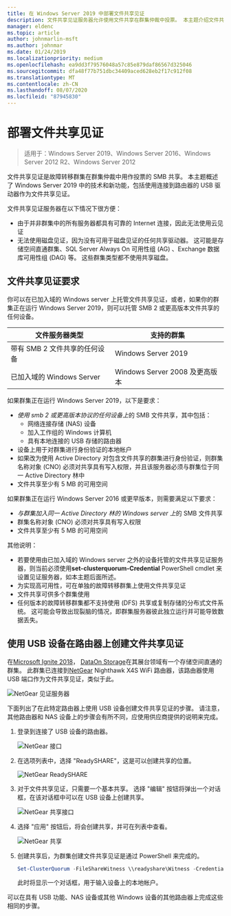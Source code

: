 ```yaml
---
title: 在 Windows Server 2019 中部署文件共享见证
description: 文件共享见证服务器允许使用文件共享在群集仲裁中投票。 本主题介绍文件共享见证服务器和新功能，包括使用作为文件共享见证连接到路由器的 USB 驱动器。
manager: eldenc
ms.topic: article
author: johnmarlin-msft
ms.author: johnmar
ms.date: 01/24/2019
ms.localizationpriority: medium
ms.openlocfilehash: ea9dd3f79576048a57c85e879daf86567d325046
ms.sourcegitcommit: dfa48f77b751dbc34409aced628eb2f17c912f08
ms.translationtype: MT
ms.contentlocale: zh-CN
ms.lasthandoff: 08/07/2020
ms.locfileid: "87945830"
---
```

# <a name="deploy-a-file-share-witness"></a>部署文件共享见证

> 适用于：Windows Server 2019、Windows Server 2016、Windows Server 2012 R2、Windows Server 2012

文件共享见证是故障转移群集在群集仲裁中用作投票的 SMB 共享。 本主题概述了 Windows Server 2019 中的技术和新功能，包括使用连接到路由器的 USB 驱动器作为文件共享见证。

文件共享见证服务器在以下情况下很方便：

- 由于并非群集中的所有服务器都具有可靠的 Internet 连接，因此无法使用云见证
- 无法使用磁盘见证，因为没有可用于磁盘见证的任何共享驱动器。 这可能是存储空间直通群集、SQL Server Always On 可用性组 (AG) 、Exchange 数据库可用性组 (DAG) 等。 这些群集类型都不使用共享磁盘。

## <a name="file-share-witness-requirements"></a>文件共享见证要求

你可以在已加入域的 Windows server 上托管文件共享见证，或者，如果你的群集正在运行 Windows Server 2019，则可以托管 SMB 2 或更高版本文件共享的任何设备。

|文件服务器类型                 | 支持的群集 |
|---------------------------------|--------------------|
|带有 SMB 2 文件共享的任何设备 | Windows Server 2019|
|已加入域的 Windows Server     | Windows Server 2008 及更高版本|

如果群集正在运行 Windows Server 2019，以下是要求：

- *使用 smb 2 或更高版本协议的任何设备上*的 SMB 文件共享，其中包括：
    - 网络连接存储 (NAS) 设备
    - 加入工作组的 Windows 计算机
    - 具有本地连接的 USB 存储的路由器
- 设备上用于对群集进行身份验证的本地帐户
- 如果改为使用 Active Directory 对包含文件共享的群集进行身份验证，则群集名称对象 (CNO) 必须对共享具有写入权限，并且该服务器必须与群集位于同一 Active Directory 林中
- 文件共享至少有 5 MB 的可用空间

如果群集正在运行 Windows Server 2016 或更早版本，则需要满足以下要求：

- *与群集加入同一 Active Directory 林的 Windows server 上*的 SMB 文件共享
- 群集名称对象 (CNO) 必须对共享具有写入权限
- 文件共享至少有 5 MB 的可用空间

其他说明：
- 若要使用由已加入域的 Windows server 之外的设备托管的文件共享见证服务器，则当前必须使用**set-clusterquorum-Credential** PowerShell cmdlet 来设置见证服务器，如本主题后面所述。
- 为实现高可用性，可在单独的故障转移群集上使用文件共享见证
- 文件共享可供多个群集使用
- 任何版本的故障转移群集都不支持使用 (DFS) 共享或复制存储的分布式文件系统。  这可能会导致出现裂脑的情况，即群集服务器彼此独立运行并可能导致数据丢失。

## <a name="creating-a-file-share-witness-on-a-router-with-a-usb-device"></a>使用 USB 设备在路由器上创建文件共享见证

在[Microsoft Ignite 2018](https://azure.microsoft.com/ignite/)， [DataOn Storage](http://www.dataonstorage.com/)在其展台领域有一个存储空间直通的群集。  此群集已连接到[NetGear](https://www.netgear.com) Nighthawk X4S WiFi 路由器，该路由器使用 USB 端口作为文件共享见证，类似于此。

![NetGear 见证服务器](media/File-Share-Witness/FSW1.png)

下面列出了在此特定路由器上使用 USB 设备创建文件共享见证的步骤。  请注意，其他路由器和 NAS 设备上的步骤会有所不同，应使用供应商提供的说明来完成。


1. 登录到连接了 USB 设备的路由器。

   ![NetGear 接口](media/File-Share-Witness/FSW2.png)

2. 在选项列表中，选择 "ReadySHARE"，这是可以创建共享的位置。

   ![NetGear ReadySHARE](media/File-Share-Witness/FSW3.png)

3. 对于文件共享见证，只需要一个基本共享。  选择 "编辑" 按钮将弹出一个对话框，在该对话框中可以在 USB 设备上创建共享。

   ![NetGear 共享接口](media/File-Share-Witness/FSW4.png)

4. 选择 "应用" 按钮后，将会创建共享，并可在列表中查看。

   ![NetGear 共享](media/File-Share-Witness/FSW5.png)

5. 创建共享后，为群集创建文件共享见证是通过 PowerShell 来完成的。

   ```PowerShell
   Set-ClusterQuorum -FileShareWitness \\readyshare\Witness -Credential (Get-Credential)
   ```

   此时将显示一个对话框，用于输入设备上的本地帐户。

可以在具有 USB 功能、NAS 设备或其他 Windows 设备的其他路由器上完成这些相同的步骤。
